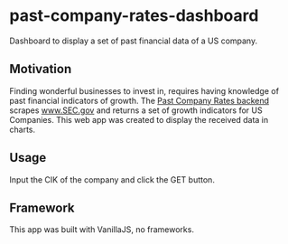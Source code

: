 # past-company-rates-dashboard

Dashboard to display a set of past financial data of a US company. 

## Motivation

Finding wonderful businesses to invest in, requires having knowledge of past financial indicators of growth. The [Past Company Rates backend](https://github.com/FilipposDe/past-company-rates) scrapes www.SEC.gov and returns a set of growth indicators for US Companies. This web app was created to display the received data in charts.

## Usage

Input the CIK of the company and click the GET button.

## Framework

This app was built with VanillaJS, no frameworks.
